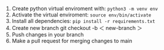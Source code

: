 1. Create python virtual enviroment with: `python3 -m venv env`
2. Activate the virtual enviroment: `source env/bin/activate`
3. Install all dependencies: `pip install -r requirements.txt`
4. Create new branch git checkout -b ＜ new-branch ＞
5. Push changes in your branch
6. Make a pull request for merging changes to main
